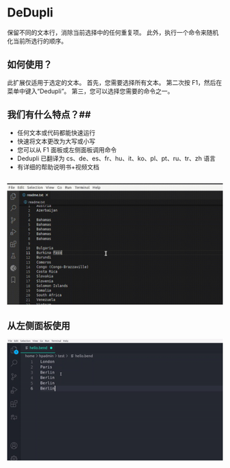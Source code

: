 # DeDupli

保留不同的文本行，消除当前选择中的任何重复项。 此外，执行一个命令来随机化当前所选行的顺序。

## 如何使用？

此扩展仅适用于选定的文本。 首先，您需要选择所有文本。 第二次按 F1，然后在菜单中键入“Dedupli”。 第三，您可以选择您需要的命令之一。

## 我们有什么特点？##

- 任何文本或代码都能快速运行
- 快速将文本更改为大写或小写
- 您可以从 F1 面板或左侧面板调用命令
- Dedupli 已翻译为 cs、de、es、fr、hu、it、ko、pl、pt、ru、tr、zh 语言
- 有详细的帮助说明书+视频文档

##

[![Vscode 扩展](/translations/demo.gif 'Vscode 扩展演示')](https://learnwithyan.com)

## 从左侧面板使用

[![Vscode extension](/translations/demo2.gif 'Vscode extension demo')](https://learnwithyan.com)

#
